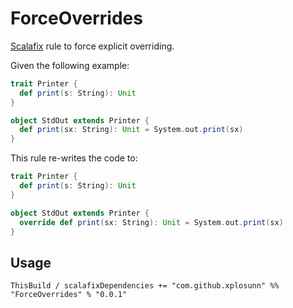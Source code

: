 # ForceOverrides

[Scalafix](https://github.com/scalacenter/scalafix) rule to force explicit overriding.

Given the following example:

```scala
trait Printer {
  def print(s: String): Unit
}

object StdOut extends Printer {
  def print(sx: String): Unit = System.out.print(sx)
}
```

This rule re-writes the code to:

```scala
trait Printer {
  def print(s: String): Unit
}

object StdOut extends Printer {
  override def print(sx: String): Unit = System.out.print(sx)
}
```

## Usage

`ThisBuild / scalafixDependencies += "com.github.xplosunn" %% "ForceOverrides" % "0.0.1"`
